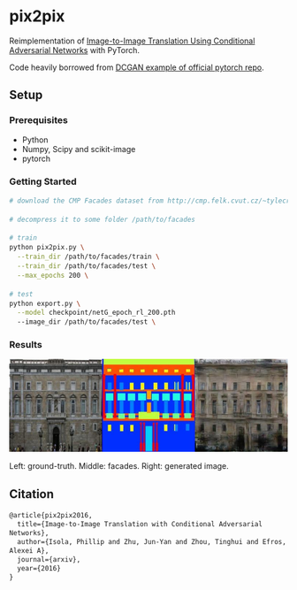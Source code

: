 # pix2pix

Reimplementation of [Image-to-Image Translation Using Conditional Adversarial Networks](https://arxiv.org/pdf/1611.07004v1.pdf) with PyTorch.

Code heavily borrowed from [DCGAN example of official pytorch repo](https://github.com/pytorch/examples/blob/master/dcgan/main.py).

## Setup

### Prerequisites

+ Python
+ Numpy, Scipy and scikit-image
+ pytorch

### Getting Started

```sh
# download the CMP Facades dataset from http://cmp.felk.cvut.cz/~tylecr1/facade/

# decompress it to some folder /path/to/facades

# train
python pix2pix.py \
  --train_dir /path/to/facades/train \
  --train_dir /path/to/facades/test \
  --max_epochs 200 \

# test
python export.py \
  --model checkpoint/netG_epoch_rl_200.pth
  --image_dir /path/to/facades/test \
```

### Results

<img src="./example.jpg"/>

Left: ground-truth. Middle: facades. Right: generated image.


## Citation

```
@article{pix2pix2016,
  title={Image-to-Image Translation with Conditional Adversarial Networks},
  author={Isola, Phillip and Zhu, Jun-Yan and Zhou, Tinghui and Efros, Alexei A},
  journal={arxiv},
  year={2016}
}
```
